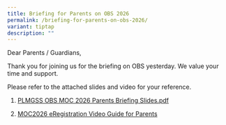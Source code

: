 ```yaml
---
title: Briefing for Parents on OBS 2026
permalink: /briefing-for-parents-on-obs-2026/
variant: tiptap
description: ""
---
```

<p>Dear Parents / Guardians,</p>
<p>Thank you for joining us for the briefing on OBS yesterday. We value your
time and support.</p>
<p>Please refer to the attached slides and video for your reference.</p>
<ol data-tight="true" class="tight">
<li>
<p><a href="/files/PLMGSS_OBS_MOC_2026_Parents_Briefing_Slides.pdf" rel="noopener nofollow" target="_blank">PLMGSS OBS MOC 2026 Parents Briefing Slides.pdf</a>
</p>
</li>
<li>
<p><a href="https://drive.google.com/file/d/1wejnEsoIVlEy6dqHkD2aEd6VRCWLk_Hm/view?usp=drive_link" rel="noopener nofollow" target="_blank">MOC2026 eRegistration Video Guide for Parents</a>
</p>
</li>
</ol>
<p></p>